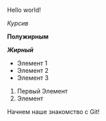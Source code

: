 Hello world!

*Курсив*

**Полужирным**

***Жирный***

* Элемент 1
* Элемент 2
* Элемент 3

1. Первый Элемент
2. Элемент

Начнем наше знакомство с Git!
